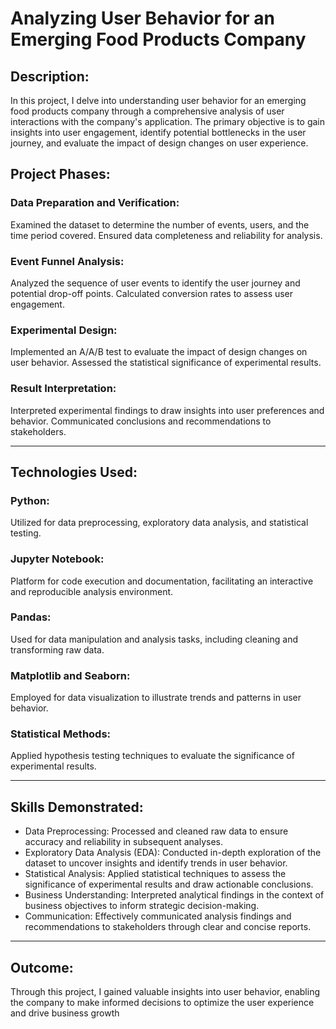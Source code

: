 
# Analyzing User Behavior for an Emerging Food Products Company

## Description:
In this project, I delve into understanding user behavior for an emerging food products company through a comprehensive analysis of user interactions with the company's application. The primary objective is to gain insights into user engagement, identify potential bottlenecks in the user journey, and evaluate the impact of design changes on user experience.

## Project Phases:

### Data Preparation and Verification: 
Examined the dataset to determine the number of events, users, and the time period covered. Ensured data completeness and reliability for analysis.
### Event Funnel Analysis: 
Analyzed the sequence of user events to identify the user journey and potential drop-off points. Calculated conversion rates to assess user engagement.
### Experimental Design: 
Implemented an A/A/B test to evaluate the impact of design changes on user behavior. Assessed the statistical significance of experimental results.
### Result Interpretation: 
Interpreted experimental findings to draw insights into user preferences and behavior. Communicated conclusions and recommendations to stakeholders.

---

## Technologies Used:

### Python: 
Utilized for data preprocessing, exploratory data analysis, and statistical testing.
### Jupyter Notebook: 
Platform for code execution and documentation, facilitating an interactive and reproducible analysis environment.
### Pandas: 
Used for data manipulation and analysis tasks, including cleaning and transforming raw data.
### Matplotlib and Seaborn: 
Employed for data visualization to illustrate trends and patterns in user behavior.
### Statistical Methods: 
Applied hypothesis testing techniques to evaluate the significance of experimental results.

---

## Skills Demonstrated:

* Data Preprocessing: Processed and cleaned raw data to ensure accuracy and reliability in subsequent analyses.
* Exploratory Data Analysis (EDA): Conducted in-depth exploration of the dataset to uncover insights and identify trends in user behavior.
* Statistical Analysis: Applied statistical techniques to assess the significance of experimental results and draw actionable conclusions.
* Business Understanding: Interpreted analytical findings in the context of business objectives to inform strategic decision-making.
* Communication: Effectively communicated analysis findings and recommendations to stakeholders through clear and concise reports.

---

## Outcome:

Through this project, I gained valuable insights into user behavior, enabling the company to make informed decisions to optimize the user experience and drive business growth

